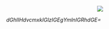 <p style="width:100%" align="center">
    <img src="https://s2.loli.net/2023/08/28/49EcwxOj7MYuXfL.gif" />
</p>
<i>dGhlIHdvcmxkIGlzIGEgYmlnIGRhdGE=</i>

